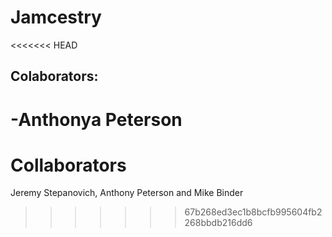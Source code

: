 # Jamcestry

<<<<<<< HEAD
## Colaborators:
-Anthonya Peterson
=======
# Collaborators
Jeremy Stepanovich, Anthony Peterson and Mike Binder
>>>>>>> 67b268ed3ec1b8bcfb995604fb2268bbdb216dd6
